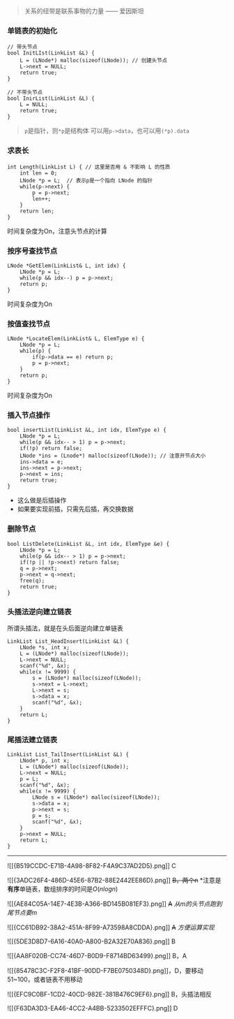 > 关系的纽带是联系事物的力量 —— 爱因斯坦

### 单链表的初始化

```
// 带头节点
bool InitLIst(LinkList &L) {
	L = (LNode*) malloc(sizeof(LNode)); // 创建头节点
	L->next = NULL;
	return true;
}

// 不带头节点
bool InirList(LinkList &L) {
	L = NULL;
	return true;
}
```
> `p`是指针，则`*p`是结构体
> 可以用`p->data`，也可以用`(*p).data`

### 求表长

```
int Length(LinkList L) { // 这里是否用 & 不影响 L 的性质
	int len = 0;
	LNode *p = L;  // 表示p是一个指向 LNode 的指针
	while(p->next) {
		p = p->next;
		len++;
	}
	return len;
}
```
时间复杂度为On，注意头节点的计算

### 按序号查找节点

```
LNode *GetElem(LinkList& L, int idx) {
	LNode *p = L;
	while(p && idx--) p = p->next;
	return p;
}
```
时间复杂度为On

### 按值查找节点

```
LNode *LocateElem(LinkList& L, ElemType e) {
	LNode *p = L;
	while(p) {
		if(p->data == e) return p;
		p = p->next;
	}
	return p;
}
```
时间复杂度为On

### 插入节点操作
```
bool insertList(LinkList &L, int idx, ElemType e) {
	LNode *p = L;
	while(p && idx-- > 1) p = p->next;
	if(!p) return false;
	LNode *ins = (Lnode*) malloc(sizeof(LNode)); // 注意开节点大小
	ins->data = e;
	ins->next = p->next;
	p->next = ins;
	return true;
}
```
- 这么做是后插操作
- 如果要实现前插，只需先后插，再交换数据

### 删除节点

```
bool ListDelete(LinkList &L, int idx, ElemType &e) {
	LNode *p = L;
	while(p && idx-- > 1) p = p->next;
	if(!p || !p->next) return false;
	q = p->next;
	p->next = q->next;
	free(q);
	return true;
} 
```

### 头插法逆向建立链表

所谓头插法，就是在头后面逆向建立单链表
```
LinkList List_HeadInsert(LinkList &L) {
	LNode *s, int x;
	L = (LNode*) malloc(sizeof(LNode));
	L->next = NULL;
	scanf("%d", &x);
	while(x != 9999) {
		s = (LNode*) malloc(sizeof(LNode));
		s->next = L->next;
		L->next = s;
		s->data = x;
		scanf("%d", &x);
	}
	return L;
}
```

### 尾插法建立链表

```
LinkList List_TailInsert(LinkList &L) {
	LNode* p, int x;
	L = (LNode*) malloc(sizeof(LNode));
	L->next = NULL;
	p = L;
	scanf("%d", &x);
	while(x != 9999) {
		LNode s = (LNode*) malloc(sizeof(LNode));
		s->data = x;
		p->next = s;
		p = s;
		scanf("%d", &x);
	}
	p->next = NULL;
	return L;
}
```

-----
![[{B519CCDC-E71B-4A98-8F82-F4A9C37AD2D5}.png]]
C

![[{3ADC26F4-486D-45E6-87B2-88E2442EE86D}.png]]
~~B，两个n~~
*注意是**有序**单链表，数组排序的时间是$O(nlogn)$

![[{AE84C05A-14E7-4E3B-A366-BD145B081EF3}.png]]
~~A~~
*从m的头节点跑到尾节点要m*

![[{CC61DB92-38A2-451A-8F99-A73598A8CDDA}.png]]
~~A~~
*方便运算实现*

![[{5DE3D8D7-6A16-40A0-A800-B2A32E70A836}.png]]
B

![[{AA8F020B-CC74-46D7-B0D9-F8714BD63499}.png]]
B，A

![[{85478C3C-F2F8-41BF-90DD-F7BE0750348D}.png]]，D，要移动51~100，或者链表不用移动

![[{EFC9C0BF-1CD2-40CD-982E-381B476C9EF6}.png]]
B，头插法相反

![[{F63DA3D3-EA46-4CC2-A4BB-5233502EFFFC}.png]]
D